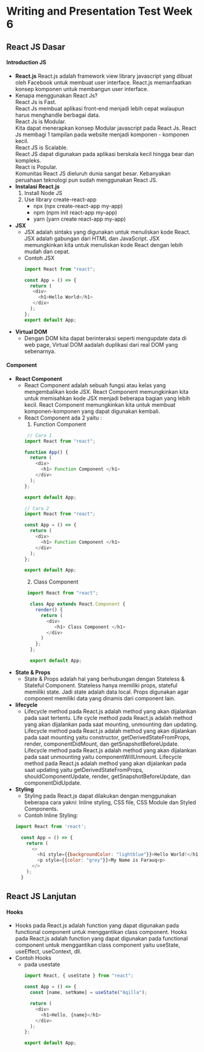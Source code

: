 # **Writing and Presentation Test Week 6**
## **React JS Dasar**
#### **Introduction JS**
- **React.js**
React.js adalah framework view library javascript yang dibuat oleh Facebook untuk membuat user interface. React.js memanfaatkan konsep komponen untuk membangun user interface.
- Kenapa menggunakan React Js? <br>
React Js is Fast.<br>
React Js membuat aplikasi front-end menjadi lebih cepat walaupun harus menghandle berbagai data.<br>
React Js is Modular.<br>
Kita dapat menerapkan konsep Modular javascript pada React Js. React Js membagi 1 tampilan pada website menjadi komponen - komponen kecil.<br>
React JS is Scalable.<br>
React JS dapat digunakan pada aplikasi berskala kecil hingga bear dan kompleks.<br>
React is Popular.<br>
Komunitas React JS dieluruh dunia sangat besar. Kebanyakan peruahaan teknologi pun sudah menggunakan React JS.
- **Instalasi React.js**
  1. Install Node JS
  2. Use library create-react-app
      - npx (npx create-react-app my-app)
      - npm (npm init react-app my-app)
      - yarn (yarn create react-app my-app)
- **JSX**
  - JSX adalah sintaks yang digunakan untuk menuliskan kode React. JSX adalah gabungan dari HTML dan JavaScript. JSX memungkinkan kita untuk menuliskan kode React dengan lebih mudah dan cepat.
  - Contoh JSX
    ```js
    import React from "react";

    const App = () => {
      return (
       <div>
         <h1>Hello World</h1>
       </div>
      );
    };
    export default App;
    ```
- **Virtual DOM**
  - Dengan DOM kita dapat berinteraksi seperti mengupdate data di web page, Virtual DOM aadalah duplikasi dari real DOM yang sebenarnya.
#### **Component**
- **React Component**
  - React Component adalah sebuah fungsi atau kelas yang mengembalikan kode JSX. React Component memungkinkan kita untuk memisahkan kode JSX menjadi beberapa bagian yang lebih kecil. React Component memungkinkan kita untuk membuat komponen-komponen yang dapat digunakan kembali.
  - React Component ada 2 yaitu :
    1. Function Component
      ```js
       // Cara 1
      import React from "react";
    
      function App() {
        return (
          <div>
            <h1> Function Component </h1> 
          </div>
        );
      };
    
      export default App;
      ```
      ```js
      // Cara 2
      import React from "react";
    
      const App = () => {
        return (
          <div>
            <h1> Function Component </h1>
          </div>
        );
      };
    
      export default App;
      ```
    2. Class Component
    ```js
     import React from "react";

      class App extends React.Component {
        render() {
          return (
            <div>
               <h1> Class Component </h1>
            </div>
          )
        };
      };
    
      export default App;
    ```
- **State & Props**
  -  State & Props adalah hal yang berhubungan dengan Stateless & Stateful Component. Stateless hanya memiliki props, stateful memiliki state. Jadi state adalah data local. Props digunakan agar component memiliki data yang dinamis dari component lain.
- **lifecycle**
  - Lifecycle method pada React.js adalah method yang akan dijalankan pada saat tertentu. Life cycle method pada React.js adalah method yang akan dijalankan pada saat mounting, unmounting dan updating. Lifecycle method pada React.js adalah method yang akan dijalankan pada saat mounting yaitu constructor, getDerivedStateFromProps, render, componentDidMount, dan getSnapshotBeforeUpdate. Lifecycle method pada React.js adalah method yang akan dijalankan pada saat unmounting yaitu componentWillUnmount. Lifecycle method pada React.js adalah method yang akan dijalankan pada saat updating yaitu getDerivedStateFromProps, shouldComponentUpdate, render, getSnapshotBeforeUpdate, dan componentDidUpdate. 
- **Styling**
  - Styling pada React.js dapat dilakukan dengan menggunakan beberapa cara yakni: Inline styling, CSS file, CSS Module dan Styled Components.<br>
  - Contoh Inline Styling:
  ```js
  import React from 'react';

    const App = () => {
      return (
        <>
          <h1 style={{backgroundColor: "lightblue"}}>Hello World!</h1>
          <p style={{color: "grey"}}>My Name is Farauq<p>
        </>
      );
    }
  ```
## **React JS Lanjutan**
#### **Hooks**
- Hooks pada React.js adalah function yang dapat digunakan pada functional component untuk menggantikan class component. Hooks pada React.js adalah function yang dapat digunakan pada functional component untuk menggantikan class component yaitu useState, useEffect, useContext, dll.
- Contoh Hooks
  - pada usestate
    ```js
    import React, { useState } from "react";

    const App = () => {
      const [name, setName] = useState("Aqilla");
    
      return (
        <div>
          <h1>Hello, {name}</h1>
        </div>
      );
    };
    
    export default App;
    ```

